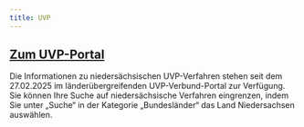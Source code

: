 ```yaml
---
title: UVP
---
```

<div class="teaser-data search">
    <div class="data">
        <a href="./" title="Zum UVP-Portal">
            <h2 class="header">Zum UVP-Portal</h2>
        </a>
        <p>
            Die Informationen zu niedersächsischen UVP-Verfahren stehen seit dem 27.02.2025 im länderübergreifenden UVP-Verbund-Portal zur Verfügung. Sie können Ihre Suche auf niedersächsische Verfahren eingrenzen, indem Sie unter „Suche“ in der Kategorie „Bundesländer“ das Land Niedersachsen auswählen.
        </p>
        <a href="./" title="Zum UVP-Portal">
            <span class="ic-ic-arrow arrow"></span>
        </a>
    </div>
</div>